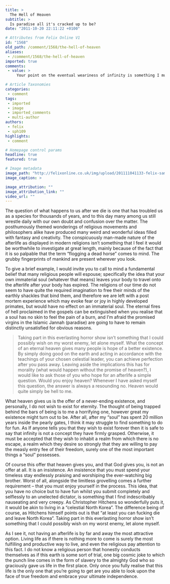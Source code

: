 ```yaml
---
title: >
  The Hell of Heaven
subtitle: >
  Is paradise all it's cracked up to be?
date: "2011-10-20 22:11:22 +0100"

# Attributes from Felix Online V1
id: "1568"
old_path: /comment/1568/the-hell-of-heaven
aliases:
 - /comment/1568/the-hell-of-heaven
imported: true
comments:
 - value: >
     Your point on the eventual weariness of infinity is something I mulled over for many years (I'm a Muslim) and came to the conclusion that it’s only valid if what is available for us to do and experience in the hereafter is limited. Islam teaches that the Hereafter is enduring and in Heaven your supply is endless and infinite. And since there is always something new to do you will never become bored and your heaven will not become hell! If you do begin to wonder how could there be so many new things for you to do, well if infinity in time exists in the hereafter then it’s equally logical to have infinity of new experiences and things to do in it. <br> <br>I don’t know why people must exert themselves to mention virgins in paradise at the first instance of the mention of Islam but I guess what’s always on the mind tends to be spoken most :P The highlight of Paradise is mentioned as seeing God. <br> <br>[since I like talking about this a lot I'm going to defy the word limit and continue on a new comm <br> <br>,ent] :D <br>

# Article Taxonomies
categories:
 - comment
tags:
 - imported
 - image
 - imported_comments
 - multi-author
authors:
 - felix
 - sph109
highlights:
 - comment

# Homepage control params
headline: true
featured: true

# Image metadata
image_path: "http://felixonline.co.uk/img/upload/201111041133-felix-sam-horti-new.jpg"
image_caption: >

image_attribution: ""
image_attribution_link: ""
video_url: ""
---
```


The question of what happens to us after we die is one that has troubled us as a species for thousands of years, and to this day many among us still wrestle daily with our own doubt and confusion over the matter. The posthumously themed wonderings of religious movements and philosophers alike have produced many weird and wonderful ideas filled with fantasy and creativity. The conspicuously man-made nature of the afterlife as displayed in modern religions isn’t something that I feel it would be worthwhile to investigate at great length, mainly because of the fact that it is so palpable that the term “flogging a dead horse” comes to mind. The grubby fingerprints of mankind are present wherever you look.

To give a brief example, I would invite you to call to mind a fundamental belief that many religious people will espouse; specifically the idea that your own immaterial soul (whatever that means) leaves your body to travel onto the afterlife after your body has expired. The religions of our time do not seem to have quite the required imagination to free their minds of the earthly shackles that bind them, and therefore we are left with a post mortem experience which may evoke fear or joy in highly developed primates, but would have no effect on an immaterial soul. The eternal fires of hell proclaimed in the gospels can be extinguished when you realise that a soul has no skin to feel the pain of a burn, and I’m afraid the promised virgins in the Islamic Jannah (paradise) are going to have to remain distinctly unsatisfied for obvious reasons.
> Taking part in this everlasting horror show isn’t something that I could possibly wish on my worst enemy, let alone myself.
What the concept of an eternal heaven gives many people is hope of a better existence. By simply doing good on the earth and acting in accordance with the teachings of your chosen celestial leader, you can achieve perfection after you pass away. Leaving aside the implications this has for morality (what would happen without the promise of heaven?), I would like to ask those of you who hope for an afterlife a simple question. Would you enjoy heaven? Whenever I have asked myself this question, the answer is always a resounding no. Heaven would quite simply be hell to me.

What heaven gives us is the offer of a never-ending existence, and personally, I do not wish to exist for eternity. The thought of being trapped behind the bars of being is to me a horrifying one, however great my existence might turn out to be. After all, after my “soul” has spent 20 million years inside the pearly gates, I think it may struggle to find something to do for fun. As If anyone tells you that they wish to exist forever then it is safe to say that infinity is not a concept they have firmly grasped. Otherwise, it must be accepted that they wish to inhabit a realm from which there is no escape, a realm which they desire so strongly that they are willing to pay the measly entry fee of their freedom, surely one of the most important things a “soul” possesses.

Of course this offer that heaven gives you, and that God gives you, is not an offer at all. It is an insistence. An insistence that you must spend your timeless stay endlessly praising and worshiping the ever-watching big brother. Worst of all, alongside the limitless grovelling comes a further requirement – that you must enjoy yourself in the process. This idea, that you have no choice but to have fun whilst you submit completely and selflessly to an unelected dictator, is something that I find indescribably nauseating and very creepy. As Christopher Hitchens so wonderfully puts it, it would be akin to living in a “celestial North Korea”. The difference being of course, as Hitchens himself points out is that “at least you can fucking die and leave North Korea”. Taking part in this everlasting horror show isn’t something that I could possibly wish on my worst enemy, let alone myself.

As I see it, not having an afterlife is by far and away the most attractive option. Living life as if there is nothing more to come is surely the most fulfilling and productive way to live, and even the religious pay attention to this fact. I do not know a religious person that honestly conducts themselves as if this earth is some sort of trial, one big cosmic joke to which the punch line comes in the form of slavery to the almighty God who so graciously gave us life in the first place. Only once you fully realise that this life is the only one that you’re going to get are you able to look upon the face of true freedom and embrace your ultimate independence.
